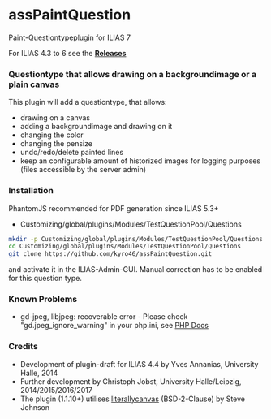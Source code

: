 # assPaintQuestion
Paint-Questiontypeplugin for ILIAS 7

For ILIAS 4.3 to 6 see the [**Releases**](https://github.com/kyro46/assPaintQuestion/releases)

### Questiontype that allows drawing on a backgroundimage or a plain canvas ###

This plugin will add a questiontype, that allows:
* drawing on a canvas
* adding a backgroundimage and drawing on it
* changing the color
* changing the pensize
* undo/redo/delete painted lines
* keep an configurable amount of historized images for logging purposes (files accessible by the server admin)

### Installation ###

PhantomJS recommended for PDF generation since ILIAS 5.3+

* Customizing/global/plugins/Modules/TestQuestionPool/Questions
```bash
mkdir -p Customizing/global/plugins/Modules/TestQuestionPool/Questions  
cd Customizing/global/plugins/Modules/TestQuestionPool/Questions
git clone https://github.com/kyro46/assPaintQuestion.git
```  
and activate it in the ILIAS-Admin-GUI. Manual correction has to be enabled for this question type.

### Known Problems ###

* gd-jpeg, libjpeg: recoverable error - Please check "gd.jpeg_ignore_warning" in your php.ini, see [PHP Docs](https://secure.php.net/manual/en/image.configuration.php)

### Credits ###
* Development of plugin-draft for ILIAS 4.4 by Yves Annanias, University Halle, 2014
* Further development by Christoph Jobst, University Halle/Leipzig, 2014/2015/2016/2017
* The plugin (1.1.10+) utilises [literallycanvas](https://github.com/literallycanvas/literallycanvas) (BSD-2-Clause) by Steve Johnson